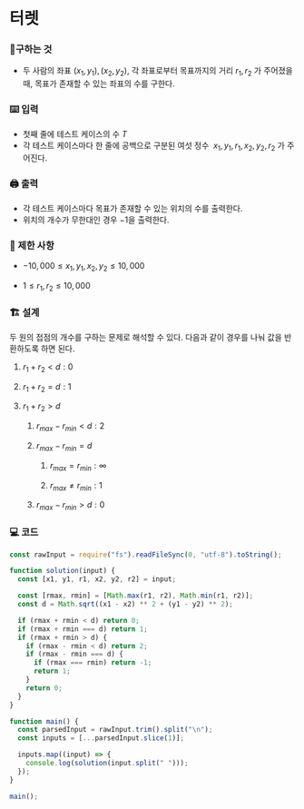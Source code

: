 # 터렛

### 🚩구하는 것

- 두 사람의 좌표 $(x_1,y_1), (x_2,y_2)$, 각 좌표로부터 목표까지의 거리 $r_1, r_2$ 가 주어졌을 때, 목표가 존재할 수 있는 좌표의 수를 구한다.

### ⌨️ 입력

- 첫째 줄에 테스트 케이스의 수 $T$
- 각 테스트 케이스마다 한 줄에 공백으로 구분된 여섯 정수  $x_1, y_1, r_1, x_2, y_2, r_2$ 가 주어진다.

### 🖨️ 출력

- 각 테스트 케이스마다 목표가 존재할 수 있는 위치의 수를 출력한다.
- 위치의 개수가 무한대인 경우 $-1$을 출력한다.

### 🚫 제한 사항

- $-10,000 ≤ x_1, y_1, x_2, y_2 ≤ 10,000$

- $1≤r_1,r_2≤10,000$

### 🏗 설계

두 원의 접점의 개수를 구하는 문제로 해석할 수 있다.
다음과 같이 경우를 나눠 값을 반환하도록 하면 된다.

1. $r_1+r_2 \lt d: 0$

2. $r_1+r_2=d: 1$

3. $r_1+r_2 \gt d$

   1. $r_{max}-r_{min} \lt d: 2$

   2. $r_{max}-r_{min}=d$

      1. $r_{max}=r_{min}: \infty$

      2. $r_{max} \neq r_{min}: 1$

   3. $r_{max}-r_{min} \gt d: 0$

### 💻 코드

```js
const rawInput = require("fs").readFileSync(0, "utf-8").toString();

function solution(input) {
  const [x1, y1, r1, x2, y2, r2] = input;

  const [rmax, rmin] = [Math.max(r1, r2), Math.min(r1, r2)];
  const d = Math.sqrt((x1 - x2) ** 2 + (y1 - y2) ** 2);

  if (rmax + rmin < d) return 0;
  if (rmax + rmin === d) return 1;
  if (rmax + rmin > d) {
    if (rmax - rmin < d) return 2;
    if (rmax - rmin === d) {
      if (rmax === rmin) return -1;
      return 1;
    }
    return 0;
  }
}

function main() {
  const parsedInput = rawInput.trim().split("\n");
  const inputs = [...parsedInput.slice(1)];

  inputs.map((input) => {
    console.log(solution(input.split(" ")));
  });
}

main();
```
